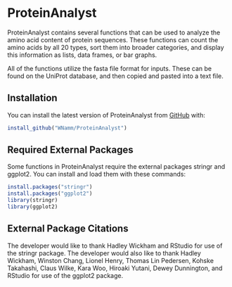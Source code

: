
# ProteinAnalyst

<!-- badges: start -->
<!-- badges: end -->

ProteinAnalyst contains several functions that can be used to analyze the amino acid content of protein sequences.  These functions can count the amino acids by all 20 types, sort them into broader categories, and display this information as lists, data frames, or bar graphs.

All of the functions utilize the fasta file format for inputs.  These can be found on the UniProt database, and then copied and pasted into a text file.

## Installation

You can install the latest version of ProteinAnalyst from [GitHub](https://github.com) with:

``` r
install_github("WNamm/ProteinAnalyst")
```

## Required External Packages

Some functions in ProteinAnalyst require the external packages stringr and ggplot2.  You can install and load them with these commands:

``` r
install.packages("stringr")
install.packages("ggplot2")
library(stringr)
library(ggplot2)
```

## External Package Citations

The developer would like to thank Hadley Wickham and RStudio for use of the stringr package. The developer would also like to thank Hadley Wickham, Winston Chang, Lionel Henry, Thomas Lin Pedersen, Kohske Takahashi, Claus Wilke, Kara Woo, Hiroaki Yutani, Dewey Dunnington, and RStudio for use of the ggplot2 package.
